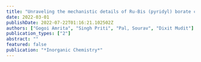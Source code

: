 ```yaml
---
title: "Unraveling the mechanistic details of Ru-Bis (pyridyl) borate complex catalyst for the dehydrogenation of ammonia borane"
date: 2022-03-01
publishDate: 2022-07-22T01:16:21.102502Z
authors: ["Gogoi Amrita", "Singh Priti", "Pal, Sourav", "Dixit Mudit"]
publication_types: ["2"]
abstract: ""
featured: false
publication: "*Inorganic Chemistry*"
---
```


